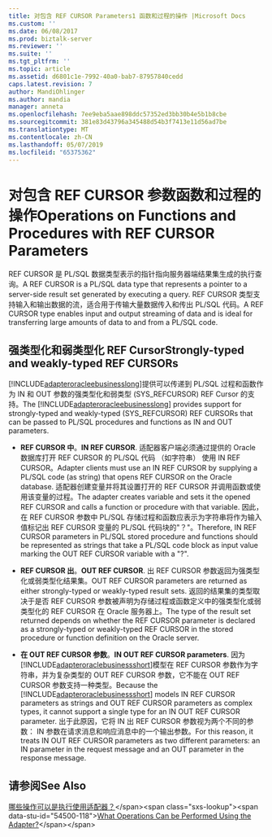 ```yaml
---
title: 对包含 REF CURSOR Parameters1 函数和过程的操作 |Microsoft Docs
ms.custom: ''
ms.date: 06/08/2017
ms.prod: biztalk-server
ms.reviewer: ''
ms.suite: ''
ms.tgt_pltfrm: ''
ms.topic: article
ms.assetid: d6801c1e-7992-40a0-bab7-87957840cedd
caps.latest.revision: 7
author: MandiOhlinger
ms.author: mandia
manager: anneta
ms.openlocfilehash: 7ee9eba5aae898ddc57352ed3bb30b4e5b1b8cbe
ms.sourcegitcommit: 381e83d43796a345488d54b3f7413e11d56ad7be
ms.translationtype: MT
ms.contentlocale: zh-CN
ms.lasthandoff: 05/07/2019
ms.locfileid: "65375362"
---
```

# <a name="operations-on-functions-and-procedures-with-ref-cursor-parameters"></a><span data-ttu-id="54500-102">对包含 REF CURSOR 参数函数和过程的操作</span><span class="sxs-lookup"><span data-stu-id="54500-102">Operations on Functions and Procedures with REF CURSOR Parameters</span></span>
<span data-ttu-id="54500-103">REF CURSOR 是 PL/SQL 数据类型表示的指针指向服务器端结果集生成的执行查询。</span><span class="sxs-lookup"><span data-stu-id="54500-103">A REF CURSOR is a PL/SQL data type that represents a pointer to a server-side result set generated by executing a query.</span></span> <span data-ttu-id="54500-104">REF CURSOR 类型支持输入和输出数据的流，适合用于传输大量数据传入和传出 PL/SQL 代码。</span><span class="sxs-lookup"><span data-stu-id="54500-104">A REF CURSOR type enables input and output streaming of data and is ideal for transferring large amounts of data to and from a PL/SQL code.</span></span> 

## <a name="strongly-typed-and-weakly-typed-ref-cursors"></a><span data-ttu-id="54500-105">强类型化和弱类型化 REF Cursor</span><span class="sxs-lookup"><span data-stu-id="54500-105">Strongly-typed and weakly-typed REF CURSORs</span></span>
<span data-ttu-id="54500-106">[!INCLUDE[adapteroracleebusinesslong](../../includes/adapteroracleebusinesslong-md.md)]提供可以传递到 PL/SQL 过程和函数作为 IN 和 OUT 参数的强类型化和弱类型 (SYS_REFCURSOR) REF Cursor 的支持。</span><span class="sxs-lookup"><span data-stu-id="54500-106">The [!INCLUDE[adapteroracleebusinesslong](../../includes/adapteroracleebusinesslong-md.md)] provides support for strongly-typed and weakly-typed (SYS_REFCURSOR) REF CURSORs that can be passed to PL/SQL procedures and functions as IN and OUT parameters.</span></span>  
  
- <span data-ttu-id="54500-107">**REF CURSOR 中**。</span><span class="sxs-lookup"><span data-stu-id="54500-107">**IN REF CURSOR**.</span></span> <span data-ttu-id="54500-108">适配器客户端必须通过提供的 Oracle 数据库打开 REF CURSOR 的 PL/SQL 代码 （如字符串） 使用 IN REF CURSOR。</span><span class="sxs-lookup"><span data-stu-id="54500-108">Adapter clients must use an IN REF CURSOR by supplying a PL/SQL code (as string) that opens REF CURSOR on the Oracle database.</span></span> <span data-ttu-id="54500-109">适配器创建变量并将其设置打开的 REF CURSOR 并调用函数或使用该变量的过程。</span><span class="sxs-lookup"><span data-stu-id="54500-109">The adapter creates variable and sets it the opened REF CURSOR and calls a function or procedure with that variable.</span></span> <span data-ttu-id="54500-110">因此，在 REF CURSOR 参数中 PL/SQL 存储过程和函数应表示为字符串将作为输入值标记出 REF CURSOR 变量的 PL/SQL 代码块的"？"。</span><span class="sxs-lookup"><span data-stu-id="54500-110">Therefore, IN REF CURSOR parameters in PL/SQL stored procedure and functions should be represented as strings that take a PL/SQL code block as input value marking the OUT REF CURSOR variable with a "?".</span></span>  
  
- <span data-ttu-id="54500-111">**REF CURSOR 出**。</span><span class="sxs-lookup"><span data-stu-id="54500-111">**OUT REF CURSOR**.</span></span> <span data-ttu-id="54500-112">出 REF CURSOR 参数返回为强类型化或弱类型化结果集。</span><span class="sxs-lookup"><span data-stu-id="54500-112">OUT REF CURSOR parameters are returned as either strongly-typed or weakly-typed result sets.</span></span> <span data-ttu-id="54500-113">返回的结果集的类型取决于是否 REF CURSOR 参数被声明为存储过程或函数定义中的强类型化或弱类型化的 REF CURSOR 在 Oracle 服务器上。</span><span class="sxs-lookup"><span data-stu-id="54500-113">The type of the result set returned depends on whether the REF CURSOR parameter is declared as a strongly-typed or weakly-typed REF CURSOR in the stored procedure or function definition on the Oracle server.</span></span>  
  
- <span data-ttu-id="54500-114">**在 OUT REF CURSOR 参数**。</span><span class="sxs-lookup"><span data-stu-id="54500-114">**IN OUT REF CURSOR parameters**.</span></span>  <span data-ttu-id="54500-115">因为[!INCLUDE[adapteroraclebusinessshort](../../includes/adapteroraclebusinessshort-md.md)]模型在 REF CURSOR 参数作为字符串，并为复杂类型的 OUT REF CURSOR 参数，它不能在 OUT REF CURSOR 参数支持一种类型。</span><span class="sxs-lookup"><span data-stu-id="54500-115">Because the [!INCLUDE[adapteroraclebusinessshort](../../includes/adapteroraclebusinessshort-md.md)] models IN REF CURSOR parameters as strings and OUT REF CURSOR parameters as complex types, it cannot support a single type for an IN OUT REF CURSOR parameter.</span></span> <span data-ttu-id="54500-116">出于此原因，它将 IN 出 REF CURSOR 参数视为两个不同的参数： IN 参数在请求消息和响应消息中的一个输出参数。</span><span class="sxs-lookup"><span data-stu-id="54500-116">For this reason, it treats IN OUT REF CURSOR parameters as two different parameters: an IN parameter in the request message and an OUT parameter in the response message.</span></span>  
  
## <a name="see-also"></a><span data-ttu-id="54500-117">请参阅</span><span class="sxs-lookup"><span data-stu-id="54500-117">See Also</span></span>  
 <span data-ttu-id="54500-118">[哪些操作可以是执行使用适配器？](https://msdn.microsoft.com/library/cc185219(v=bts.10).aspx)</span><span class="sxs-lookup"><span data-stu-id="54500-118">[What Operations Can be Performed Using the Adapter?](https://msdn.microsoft.com/library/cc185219(v=bts.10).aspx)</span></span>